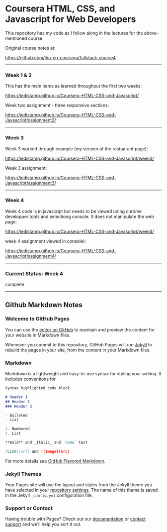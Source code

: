 # Coursera HTML, CSS, and Javascript for Web Developers

This repository has my code as I follow along in the lectures for the above-mentioned course. 

Original course notes at:

https://github.com/jhu-ep-coursera/fullstack-course4

---

### Week 1 & 2

This has the main items as learned throughout the first two weeks: 

https://jedistamp.github.io/Coursera-HTML-CSS-and-Javascript/ 

Week two assignment - three responsive sections:

https://jedistamp.github.io/Coursera-HTML-CSS-and-Javascript/assignment2/

---

### Week 3

Week 3 worked through example (my version of the restuarant page):

https://jedistamp.github.io/Coursera-HTML-CSS-and-Javascript/week3/

Week 3 assignment:

https://jedistamp.github.io/Coursera-HTML-CSS-and-Javascript/assignment3/

---

### Week 4 

Week 4 code is in javascript but needs to be viewed uding chrome developper tools and selectiong console. It does not manipulate the web page:

https://jedistamp.github.io/Coursera-HTML-CSS-and-Javascript/week4/

week 4 assignment viewed in console):

https://jedistamp.github.io/Coursera-HTML-CSS-and-Javascript/assignment4/

---

### Current Status: Week 4

complete

---

## Github Markdown Notes

### Welcome to GitHub Pages

You can use the [editor on GitHub](https://github.com/JediStamp/coursera-test/edit/master/README.md) to maintain and preview the content for your website in Markdown files.

Whenever you commit to this repository, GitHub Pages will run [Jekyll](https://jekyllrb.com/) to rebuild the pages in your site, from the content in your Markdown files.

### Markdown

Markdown is a lightweight and easy-to-use syntax for styling your writing. It includes conventions for

```markdown
Syntax highlighted code block

# Header 1
## Header 2
### Header 3

- Bulleted
- List

1. Numbered
2. List

**Bold** and _Italic_ and `Code` text

[Link](url) and ![Image](src)
```

For more details see [GitHub Flavored Markdown](https://guides.github.com/features/mastering-markdown/).

### Jekyll Themes

Your Pages site will use the layout and styles from the Jekyll theme you have selected in your [repository settings](https://github.com/JediStamp/coursera-test/settings). The name of this theme is saved in the Jekyll `_config.yml` configuration file.

### Support or Contact

Having trouble with Pages? Check out our [documentation](https://help.github.com/categories/github-pages-basics/) or [contact support](https://github.com/contact) and we’ll help you sort it out.
